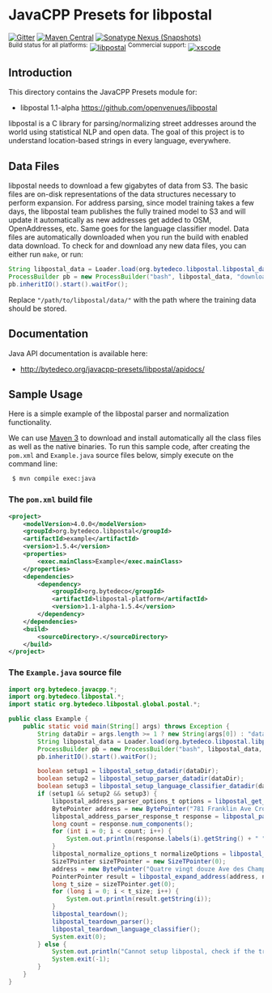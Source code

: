 JavaCPP Presets for libpostal
=============================

[![Gitter](https://badges.gitter.im/bytedeco/javacpp.svg)](https://gitter.im/bytedeco/javacpp) [![Maven Central](https://maven-badges.herokuapp.com/maven-central/org.bytedeco/libpostal/badge.svg)](https://maven-badges.herokuapp.com/maven-central/org.bytedeco/libpostal) [![Sonatype Nexus (Snapshots)](https://img.shields.io/nexus/s/https/oss.sonatype.org/org.bytedeco/libpostal.svg)](http://bytedeco.org/builds/)  
<sup>Build status for all platforms:</sup> [![libpostal](https://github.com/saudet/javacpp-presets/workflows/libpostal/badge.svg)](https://github.com/saudet/javacpp-presets/actions?query=workflow%3Alibpostal)  <sup>Commercial support:</sup> [![xscode](https://img.shields.io/badge/Available%20on-xs%3Acode-blue?style=?style=plastic&logo=appveyor&logo=data:image/png;base64,iVBORw0KGgoAAAANSUhEUgAAAEAAAABACAMAAACdt4HsAAAAGXRFWHRTb2Z0d2FyZQBBZG9iZSBJbWFnZVJlYWR5ccllPAAAAAZQTFRF////////VXz1bAAAAAJ0Uk5T/wDltzBKAAAAlUlEQVR42uzXSwqAMAwE0Mn9L+3Ggtgkk35QwcnSJo9S+yGwM9DCooCbgn4YrJ4CIPUcQF7/XSBbx2TEz4sAZ2q1RAECBAiYBlCtvwN+KiYAlG7UDGj59MViT9hOwEqAhYCtAsUZvL6I6W8c2wcbd+LIWSCHSTeSAAECngN4xxIDSK9f4B9t377Wd7H5Nt7/Xz8eAgwAvesLRjYYPuUAAAAASUVORK5CYII=)](https://xscode.com/bytedeco/javacpp-presets)


Introduction
------------
This directory contains the JavaCPP Presets module for:

 * libpostal 1.1-alpha  https://github.com/openvenues/libpostal
 
libpostal is a C library for parsing/normalizing street addresses around the world using statistical NLP and open data.
The goal of this project is to understand location-based strings in every language, everywhere.


Data Files
----------
libpostal needs to download a few gigabytes of data from S3. The basic files are on-disk representations of the data structures necessary to perform expansion.
For address parsing, since model training takes a few days, the libpostal team publishes the fully trained model to S3 and will update it automatically as new addresses get added to OSM, OpenAddresses, etc.
Same goes for the language classifier model. Data files are automatically downloaded when you run the build with enabled data download.
To check for and download any new data files, you can either run ```make```, or run:

```java
String libpostal_data = Loader.load(org.bytedeco.libpostal.libpostal_data.class);
ProcessBuilder pb = new ProcessBuilder("bash", libpostal_data, "download", "all", "/path/to/libpostal/data/");
pb.inheritIO().start().waitFor();
```

Replace `"/path/to/libpostal/data/"` with the path where the training data should be stored.


Documentation
-------------
Java API documentation is available here:

 * http://bytedeco.org/javacpp-presets/libpostal/apidocs/


Sample Usage
------------
Here is a simple example of the libpostal parser and normalization functionality.

We can use [Maven 3](http://maven.apache.org/) to download and install automatically all the class files as well as the native binaries.
To run this sample code, after creating the `pom.xml` and `Example.java` source files below, simply execute on the command line:
```bash
 $ mvn compile exec:java
```

### The `pom.xml` build file
```xml
<project>
    <modelVersion>4.0.0</modelVersion>
    <groupId>org.bytedeco.libpostal</groupId>
    <artifactId>example</artifactId>
    <version>1.5.4</version>
    <properties>
        <exec.mainClass>Example</exec.mainClass>
    </properties>
    <dependencies>
        <dependency>
            <groupId>org.bytedeco</groupId>
            <artifactId>libpostal-platform</artifactId>
            <version>1.1-alpha-1.5.4</version>
        </dependency>
    </dependencies>
    <build>
        <sourceDirectory>.</sourceDirectory>
    </build>
</project>
```

### The `Example.java` source file
```java
import org.bytedeco.javacpp.*;
import org.bytedeco.libpostal.*;
import static org.bytedeco.libpostal.global.postal.*;

public class Example {
    public static void main(String[] args) throws Exception {
        String dataDir = args.length >= 1 ? new String(args[0]) : "data/";
        String libpostal_data = Loader.load(org.bytedeco.libpostal.libpostal_data.class);
        ProcessBuilder pb = new ProcessBuilder("bash", libpostal_data, "download", "all", dataDir);
        pb.inheritIO().start().waitFor();

        boolean setup1 = libpostal_setup_datadir(dataDir);
        boolean setup2 = libpostal_setup_parser_datadir(dataDir);
        boolean setup3 = libpostal_setup_language_classifier_datadir(dataDir);
        if (setup1 && setup2 && setup3) {
            libpostal_address_parser_options_t options = libpostal_get_address_parser_default_options();
            BytePointer address = new BytePointer("781 Franklin Ave Crown Heights Brooklyn NYC NY 11216 USA", "UTF-8");
            libpostal_address_parser_response_t response = libpostal_parse_address(address, options);
            long count = response.num_components();
            for (int i = 0; i < count; i++) {
                System.out.println(response.labels(i).getString() + " " + response.components(i).getString());
            }
            libpostal_normalize_options_t normalizeOptions = libpostal_get_default_options();
            SizeTPointer sizeTPointer = new SizeTPointer(0);
            address = new BytePointer("Quatre vingt douze Ave des Champs-Élysées", "UTF-8");
            PointerPointer result = libpostal_expand_address(address, normalizeOptions, sizeTPointer);
            long t_size = sizeTPointer.get(0);
            for (long i = 0; i < t_size; i++) {
                System.out.println(result.getString(i));
            }
            libpostal_teardown();
            libpostal_teardown_parser();
            libpostal_teardown_language_classifier();
            System.exit(0);
        } else {
            System.out.println("Cannot setup libpostal, check if the training data is available at the specified path!");
            System.exit(-1);
        }
    }
}
```
